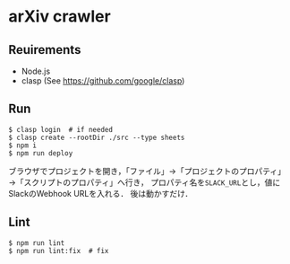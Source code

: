 # arXiv crawler

## Reuirements

- Node.js
- clasp (See https://github.com/google/clasp)

## Run

```terminal
$ clasp login  # if needed
$ clasp create --rootDir ./src --type sheets
$ npm i
$ npm run deploy
```

ブラウザでプロジェクトを開き，「ファイル」→「プロジェクトのプロパティ」→「スクリプトのプロパティ」へ行き，
プロパティ名を`SLACK_URL`とし，値にSlackのWebhook URLを入れる．
後は動かすだけ．

## Lint

```terminal
$ npm run lint
$ npm run lint:fix  # fix
```
